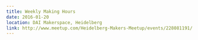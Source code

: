 ```yaml
---
title: Weekly Making Hours
date: 2016-01-20
location: DAI Makerspace, Heidelberg
link: http://www.meetup.com/Heidelberg-Makers-Meetup/events/228081191/
---
```

